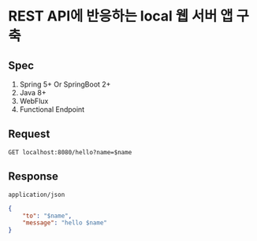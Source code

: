 # REST API에 반응하는 local 웹 서버 앱 구축

## Spec

1. Spring 5+ Or SpringBoot 2+
2. Java 8+
3. WebFlux
4. Functional Endpoint

## Request

`GET localhost:8080/hello?name=$name`

## Response

`application/json`

```json
{
	"to": "$name",
	"message": "hello $name"
}
```